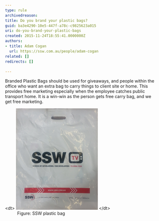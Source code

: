 ```yaml
---
type: rule
archivedreason: 
title: Do you brand your plastic bags?
guid: ba3e4290-10e5-447f-a78c-c9825623a015
uri: do-you-brand-your-plastic-bags
created: 2015-11-24T18:55:41.0000000Z
authors:
- title: Adam Cogan
  url: https://ssw.com.au/people/adam-cogan
related: []
redirects: []

---
```


Branded Plastic Bags should be used for giveaways, and people within the office who want an extra bag to carry things to client site or home. This provides free marketing especially when the employee catches public transport home. It is a win-win as the person gets free carry bag, and we get free marketing.

<!--endintro-->
<dl class="image"> 
   &lt;dt&gt;
      <img src="ssw-bag.png" alt="ssw-bag.png">
   &lt;/dt&gt;<dd>Figure: SSW plastic bag </dd></dl>
